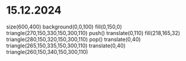 # 15.12.2024
size(600,400)
background(0,0,100)
fill(0,150,0)
triangle(270,150,330,150,300,110)
push()
translate(0,110)
fill(218,165,32)
triangle(280,150,320,150,300,110)
pop()
translate(0,40)
triangle(265,150,335,150,300,110)
translate(0,40)
triangle(260,150,340,150,300,110)
